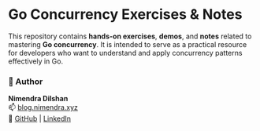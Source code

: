# Go Concurrency Exercises & Notes

This repository contains **hands-on exercises**, **demos**, and **notes** related to mastering **Go concurrency**. It is intended to serve as a practical resource for developers who want to understand and apply concurrency patterns effectively in Go.

### 🙋 Author

**Nimendra Dilshan**   
📫 [blog.nimendra.xyz](https://blog.nimendra.xyz)    
🐙 [GitHub](https://github.com/nmdra) | [LinkedIn](https://linkedin.com/in/nimendra)

